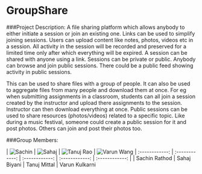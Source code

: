 # GroupShare


###Project Description:
A file sharing platform which allows anybody to either initiate a session or join an existing one. Links can be used to simplify joining sessions. Users can upload content like notes, photos, videos etc in a session. All activity in the session will be recorded and preserved for a limited time only after which everything will be expired. A session can be shared with anyone using a link. Sessions can be private or public. Anybody can browse and join public sessions. There could be a public feed showing activity in public sessions.

This can be used to share files with a group of people. It can also be used to aggregate files from many people and download them at once. For eg when submitting assignments in a classroom, students can all join a session created by the instructor and upload there assignments to the session. Instructor can then download everything at once. Public sessions can be used to share resources (photos/videos) related to a specific topic. Like during a music festival, someone could create a public session for it and post photos. Others can join and post their photos too.


###Group Members:


| ![Sachin](https://fbcdn-profile-a.akamaihd.net/hprofile-ak-xla1/v/t1.0-1/p160x160/10906236_1004482779566303_5451616306281448808_n.jpg?oh=843c366b932ff7d841b88d52d1b39f44&oe=568F60B6&__gda__=1452700115_e6025b9dc27585e099ac5c3f5384114d) | ![Sahaj](https://scontent.xx.fbcdn.net/hprofile-xpt1/v/t1.0-1/p160x160/11430148_10154050356439012_7070469960428709643_n.jpg?oh=29a3b35acfa7b4b6d16daed9226483f2&oe=56CDBB38) | ![Tanuj Rao](https://scontent.xx.fbcdn.net/hprofile-xpa1/v/t1.0-1/c58.88.160.160/p320x320/12002203_10205359619290133_377751819900614191_n.jpg?oh=f5cfa1d318e6123c31765dbaf2b7fb3a&oe=56D070BB) | ![Varun Wang](http://img.wynk.in/unsafe/160x160/https://lh3.googleusercontent.com/-bO6qUG3iOvc/VKXZMM-lyKI/AAAAAAAAA90/3sp1wNhY40w/s262-no/06763640-7556-4e71-b5f7-8cb6db3377e9)
| :------------: | :------------: | :------------: | :------------: | :------------: | 
| Sachin Rathod | Sahaj Biyani | Tanuj Mittal | Varun Kulkarni

